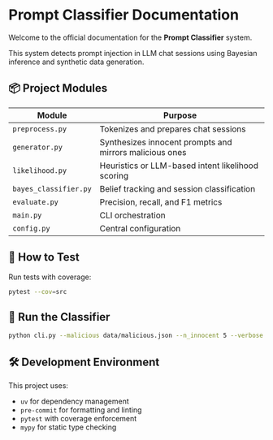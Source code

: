 # Prompt Classifier Documentation

Welcome to the official documentation for the **Prompt Classifier** system.

This system detects prompt injection in LLM chat sessions using Bayesian inference and synthetic data generation.

## 📦 Project Modules

| Module               | Purpose |
|----------------------|---------|
| `preprocess.py`      | Tokenizes and prepares chat sessions |
| `generator.py`       | Synthesizes innocent prompts and mirrors malicious ones |
| `likelihood.py`      | Heuristics or LLM-based intent likelihood scoring |
| `bayes_classifier.py`| Belief tracking and session classification |
| `evaluate.py`        | Precision, recall, and F1 metrics |
| `main.py`            | CLI orchestration |
| `config.py`          | Central configuration |

## 🧪 How to Test

Run tests with coverage:

```bash
pytest --cov=src
```

## 🚀 Run the Classifier

```bash
python cli.py --malicious data/malicious.json --n_innocent 5 --verbose
```

## 🛠️ Development Environment

This project uses:

- `uv` for dependency management
- `pre-commit` for formatting and linting
- `pytest` with coverage enforcement
- `mypy` for static type checking
